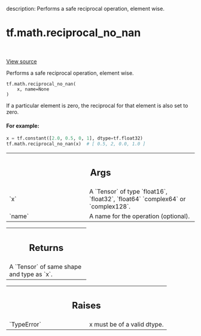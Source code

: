 description: Performs a safe reciprocal operation, element wise.

<div itemscope itemtype="http://developers.google.com/ReferenceObject">
<meta itemprop="name" content="tf.math.reciprocal_no_nan" />
<meta itemprop="path" content="Stable" />
</div>

# tf.math.reciprocal_no_nan

<!-- Insert buttons and diff -->

<table class="tfo-notebook-buttons tfo-api nocontent" align="left">

</table>

<a target="_blank" class="external" href="/code/stable/tensorflow/python/ops/math_ops.py">View source</a>



Performs a safe reciprocal operation, element wise.


<pre class="devsite-click-to-copy prettyprint lang-py tfo-signature-link">
<code>tf.math.reciprocal_no_nan(
    x, name=None
)
</code></pre>



<!-- Placeholder for "Used in" -->

If a particular element is zero, the reciprocal for that element is
also set to zero.

#### For example:


```python
x = tf.constant([2.0, 0.5, 0, 1], dtype=tf.float32)
tf.math.reciprocal_no_nan(x)  # [ 0.5, 2, 0.0, 1.0 ]
```

<!-- Tabular view -->
 <table class="responsive fixed orange">
<colgroup><col width="214px"><col></colgroup>
<tr><th colspan="2"><h2 class="add-link">Args</h2></th></tr>

<tr>
<td>
`x`<a id="x"></a>
</td>
<td>
A `Tensor` of type `float16`, `float32`, `float64` `complex64` or
`complex128`.
</td>
</tr><tr>
<td>
`name`<a id="name"></a>
</td>
<td>
A name for the operation (optional).
</td>
</tr>
</table>



<!-- Tabular view -->
 <table class="responsive fixed orange">
<colgroup><col width="214px"><col></colgroup>
<tr><th colspan="2"><h2 class="add-link">Returns</h2></th></tr>
<tr class="alt">
<td colspan="2">
A `Tensor` of same shape and type as `x`.
</td>
</tr>

</table>



<!-- Tabular view -->
 <table class="responsive fixed orange">
<colgroup><col width="214px"><col></colgroup>
<tr><th colspan="2"><h2 class="add-link">Raises</h2></th></tr>

<tr>
<td>
`TypeError`<a id="TypeError"></a>
</td>
<td>
x must be of a valid dtype.
</td>
</tr>
</table>

